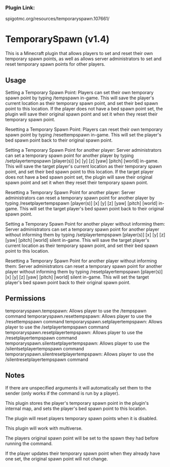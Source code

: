 ### Plugin Link:
spigotmc.org/resources/temporaryspawn.107661/

# TemporarySpawn (v1.4)
This is a Minecraft plugin that allows players to set and reset their own temporary spawn points, as well as allows server administrators to set and reset temporary spawn points for other players.

## Usage
Setting a Temporary Spawn Point:
Players can set their own temporary spawn point by typing /tempspawn in-game.
This will save the player's current location as their temporary spawn point, and set their bed spawn point to this location.
If the player does not have a bed spawn point set, the plugin will save their original spawn point and set it when they reset their temporary spawn point.

Resetting a Temporary Spawn Point:
Players can reset their own temporary spawn point by typing /resettempspawn in-game.
This will set the player's bed spawn point back to their original spawn point.

Setting a Temporary Spawn Point for another player:
Server administrators can set a temporary spawn point for another player by typing /setplayertempspawn [player(s)] [x] [y] [z] [yaw] [pitch] [world] in-game.
This will save the target player's current location as their temporary spawn point, and set their bed spawn point to this location.
If the target player does not have a bed spawn point set, the plugin will save their original spawn point and set it when they reset their temporary spawn point.

Resetting a Temporary Spawn Point for another player:
Server administrators can reset a temporary spawn point for another player by typing /resetplayertempspawn [player(s)] [x] [y] [z] [yaw] [pitch] [world] in-game.
This will set the target player's bed spawn point back to their original spawn point.

Setting a Temporary Spawn Point for another player without informing them:
Server administrators can set a temporary spawn point for another player without informing them by typing /setplayertempspawn [player(s)] [x] [y] [z] [yaw] [pitch] [world] silent in-game.
This will save the target player's current location as their temporary spawn point, and set their bed spawn point to this location.

Resetting a Temporary Spawn Point for another player without informing them:
Server administrators can reset a temporary spawn point for another player without informing them by typing /resetplayertempspawn [player(s)] [x] [y] [z] [yaw] [pitch] [world] silent in-game.
This will set the target player's bed spawn point back to their original spawn point.

## Permissions
temporaryspawn.tempspawn: Allows player to use the /tempspawn command
temporaryspawn.resettempspawn: Allows player to use the /resettempspawn command
temporaryspawn.setplayertempspawn: Allows player to use the /setplayertempspawn command
temporaryspawn.resetplayertempspawn: Allows player to use the /resetplayertempspawn command
temporaryspawn.silentsetplayertempspawn: Allows player to use the /silentsetplayertempspawn command
temporaryspawn.silentresetplayertempspawn: Allows player to use the /silentresetplayertempspawn command

## Notes
If there are unspecified arguments it will automatically set them to the sender (only works if the command is run by a player).

This plugin stores the player's temporary spawn point in the plugin's internal map, and sets the player's bed spawn point to this location.

The plugin will reset players temporary spawn points when it is disabled.

This plugin will work with multiverse.

The players original spawn point will be set to the spawn they had before running the command.

If the player updates their temporary spawn point when they already have one set, the original spawn point will not change.